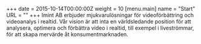 +++
date = 2015-10-14T00:00:00Z
weight = 10
[menu.main]
name = "Start"
URL = ""
+++
Imint AB erbjuder mjukvarulösningar för videoförbättring och videoanalys i realtid. Vår vision är att inta en världsledande position för att analysera, optimera och förbättra video i realtid, till exempel i liveströmmar, för att skapa mervärde åt konsumentmarknaden.


